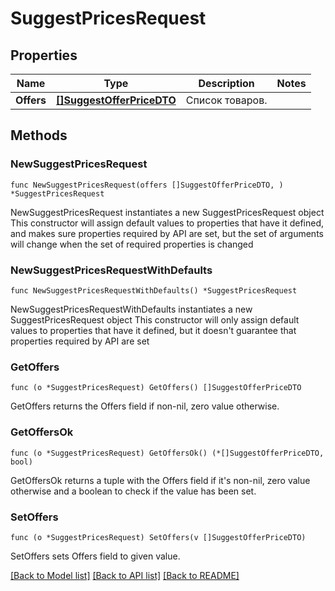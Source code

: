 # SuggestPricesRequest

## Properties

Name | Type | Description | Notes
------------ | ------------- | ------------- | -------------
**Offers** | [**[]SuggestOfferPriceDTO**](SuggestOfferPriceDTO.md) | Список товаров. | 

## Methods

### NewSuggestPricesRequest

`func NewSuggestPricesRequest(offers []SuggestOfferPriceDTO, ) *SuggestPricesRequest`

NewSuggestPricesRequest instantiates a new SuggestPricesRequest object
This constructor will assign default values to properties that have it defined,
and makes sure properties required by API are set, but the set of arguments
will change when the set of required properties is changed

### NewSuggestPricesRequestWithDefaults

`func NewSuggestPricesRequestWithDefaults() *SuggestPricesRequest`

NewSuggestPricesRequestWithDefaults instantiates a new SuggestPricesRequest object
This constructor will only assign default values to properties that have it defined,
but it doesn't guarantee that properties required by API are set

### GetOffers

`func (o *SuggestPricesRequest) GetOffers() []SuggestOfferPriceDTO`

GetOffers returns the Offers field if non-nil, zero value otherwise.

### GetOffersOk

`func (o *SuggestPricesRequest) GetOffersOk() (*[]SuggestOfferPriceDTO, bool)`

GetOffersOk returns a tuple with the Offers field if it's non-nil, zero value otherwise
and a boolean to check if the value has been set.

### SetOffers

`func (o *SuggestPricesRequest) SetOffers(v []SuggestOfferPriceDTO)`

SetOffers sets Offers field to given value.



[[Back to Model list]](../README.md#documentation-for-models) [[Back to API list]](../README.md#documentation-for-api-endpoints) [[Back to README]](../README.md)


